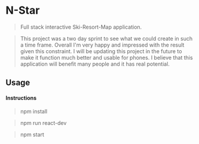 # N-Star

> Full stack interactive Ski-Resort-Map application.  

> This project was a two day sprint to see what we could create in such a time frame.  Overall I'm very happy and impressed with the result given this constraint.  I will be updating this project in the future to make it function much better and usable for phones.  I believe that this application will benefit many people and it has real potential.

## Usage

#### Instructions

> npm install

> npm run react-dev

> npm start
